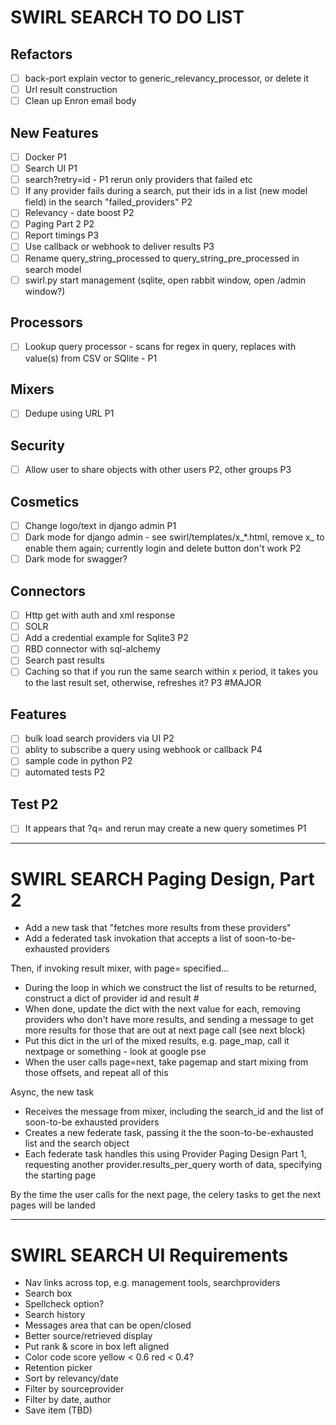# SWIRL SEARCH TO DO LIST

## Refactors
- [ ] back-port explain vector to generic_relevancy_processor, or delete it
- [ ] Url result construction
- [ ] Clean up Enron email body

## New Features
- [ ] Docker P1
- [ ] Search UI P1
- [ ] search?retry=id - P1 rerun only providers that failed etc
- [ ] If any provider fails during a search, put their ids in a list (new model field) in the search "failed_providers" P2
- [ ] Relevancy - date boost P2
- [ ] Paging Part 2 P2
- [ ] Report timings P3
- [ ] Use callback or webhook to deliver results P3
- [ ] Rename query_string_processed to query_string_pre_processed in search model
- [ ] swirl.py start management (sqlite, open rabbit window, open /admin window?)

## Processors
- [ ] Lookup query processor - scans for regex in query, replaces with value(s) from CSV or SQlite - P1
 
## Mixers
- [ ] Dedupe using URL P1 

## Security
- [ ] Allow user to share objects with other users P2, other groups P3

## Cosmetics
- [ ] Change logo/text in django admin P1
- [ ] Dark mode for django admin - see swirl/templates/x_*.html, remove x_ to enable them again; currently login and delete button don't work P2
- [ ] Dark mode for swagger?

## Connectors
- [ ] Http get with auth and xml response
- [ ] SOLR
- [ ] Add a credential example for Sqlite3 P2
- [ ] RBD connector with sql-alchemy
- [ ] Search past results 
- [ ] Caching so that if you run the same search within x period, it takes you to the last result set, otherwise, refreshes it? P3 #MAJOR

## Features
- [ ] bulk load search providers via UI P2
- [ ] ablity to subscribe a query using webhook or callback P4
- [ ] sample code in python P2
- [ ] automated tests P2

## Test P2
- [ ] It appears that ?q= and rerun may create a new query sometimes P1

--------------

# SWIRL SEARCH Paging Design, Part 2

* Add a new task that "fetches more results from these providers"
* Add a federated task invokation that accepts a list of soon-to-be-exhausted providers

Then, if invoking result mixer, with page= specified...

* During the loop in which we construct the list of results to be returned, construct a dict of provider id and result #
* When done, update the dict with the next value for each, removing providers who don't have more results, and sending a message to get more results for those that are out at next page call (see next block)
* Put this dict in the url of the mixed results, e.g. page_map, call it nextpage or something - look at google pse
* When the user calls page=next, take pagemap and start mixing from those offsets, and repeat all of this

Async, the new task

* Receives the message from mixer, including the search_id and the list of soon-to-be exhausted providers
* Creates a new federate task, passing it the the soon-to-be-exhausted list and the search object
* Each federate task handles this using Provider Paging Design Part 1, requesting another provider.results_per_query worth of data, specifying the starting page

By the time the user calls for the next page, the celery tasks to get the next pages will be landed

-------------

# SWIRL SEARCH UI Requirements

* Nav links across top, e.g. management tools, searchproviders
* Search box
* Spellcheck option?
* Search history
* Messages area that can be open/closed
* Better source/retrieved display 
* Put rank & score in box left aligned
* Color code score yellow < 0.6 red < 0.4?
* Retention picker
* Sort by relevancy/date 
* Filter by sourceprovider
* Filter by date, author
* Save item (TBD)

